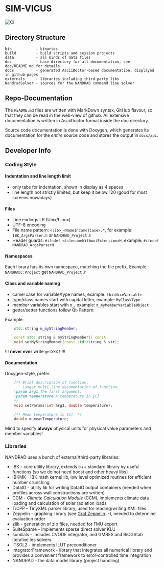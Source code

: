 # SIM-VICUS

![CI](https://github.com/ghorwin/SIM-VICUS/workflows/CI/badge.svg)

## Directory Structure

```
bin           - binaries
build         - build scripts and session projects
data          - all kinds of data files
doc           - base directory for all documentation, see doc/README.md for details
docs          - generated AsciiDoctor-based documentation, displayed in github-pages
externals     - libraries including third-party libs
NandradSolver - sources for the NANDRAD command line solver
```


## Repo-Documentation

The `README.md` files are written with MarkDown syntax, GitHub flavour, so that they can be read in the web-view of github.
All extensive documentation is written in AsciiDoctor format inside the doc directory.

Source code documentation is done with Doxygen, which generates its documentation for the _entire_ source code and stores
the output in `docs/api`.


## Developer Info

### Coding Style

#### Indentation and line length limit

- only tabs for indentation, shown in display as 4 spaces
- line length not strictly limited, but keep it below 120 (good for most screens nowadays)

#### Files

- Line endings LR (Unix/Linux)
- UTF-8 encoding
- File name pattern:   `<lib>_<NameInCamelCase>.*`, for example: `IBK_ArgsParser.h` or `NANDRAD_Project.h`
- Header guards: `#ifndef <filenameWithoutExtension>H`, example: `#ifndef NANDRAD_ArgsParserH`

#### Namespaces

Each library has its own namespace, matching the file prefix. Example: `NANDRAD::Project` get `NANDRAD_Project.h`

#### Class and variable naming

- camel case for variable/type names, example: `thisNiceVariable`
- type/class names start with capital letter, example: `MyClassType` 
- member variables start with `m_`, example: `m_myMemberVariableObject`
- getter/setter functions follow Qt-Pattern:

Example:
```c++
	std::string m_myStringMember;
	
	const std::string & myStringMember() const;
	void setMyStringMember(const std::string & str);
```
!!! **never ever** write `getXXX` !!!!!

#### Documentation

Doxygen-style, prefer:

```c++
    /*! Brief description of function.
        Longer multi-line documentation of function.
	\param arg1 The first argument.
	\param temperature A temperature in [C]
    */
    void setParams(int arg1, double temperature);
    
    /*! Mean temperature in [C]. */
    double m_meanTemperature;
```

Mind to specify **always** physical units for physical value parameters and member variables!


### Libraries

NANDRAD uses a bunch of external/third-party libraries:

* IBK - core utility library, extends c++ standard library by useful functions (so we do not need boost and other heavy libs)
* IBKMK - IBK math kernel lib, low level optimized routines for efficient number crunching
* DataIO - utility lib for writing DataIO output containers (needed when profiles across wall constructions are written)
* CCM - _Climate Calculation Module_ (CCM), implements climate data loading and calculation of solar radiation loads
* TiCPP - TinyXML parser library, used for reading/writing XML files
* Zeppelin - graphing library (see [Graf Zeppelin](https://de.wikipedia.org/wiki/Ferdinand_von_Zeppelin) :-), needed to determine evaluation order
* zlib - generation of zip files, needed for FMU export
* SuiteSparse - implements sparse direct solver KLU
* sundials - includes CVODE integrator, and GMRES and BiCGStab iterative les solvers
* ITSOL2 - implements ILUT preconditioner
* IntegratorFramework - library that integrates all numerical library and provides a convenient framework to error-controlled time integration
* NANDRAD - the data model library (project handling)

